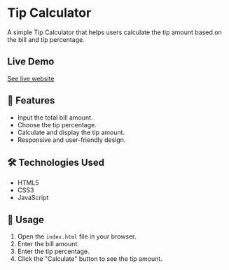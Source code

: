 # Tip Calculator

A simple Tip Calculator that helps users calculate the tip amount based on the bill and tip percentage.

## Live Demo
[See live website](https://aquamarine-peony-bf72eb.netlify.app/)

## 🚀 Features
- Input the total bill amount.
- Choose the tip percentage.
- Calculate and display the tip amount.
- Responsive and user-friendly design.

## 🛠️ Technologies Used
- HTML5
- CSS3
- JavaScript

## 📌 Usage
1. Open the `index.html` file in your browser.
2. Enter the bill amount.
3. Enter the tip percentage.
4. Click the "Calculate" button to see the tip amount.
